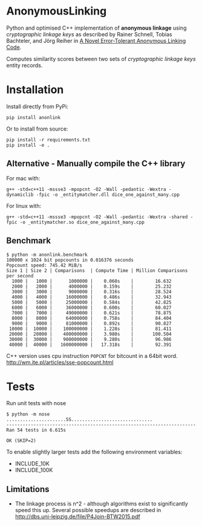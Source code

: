 # AnonymousLinking

Python and optimised C++ implementation of **anonymous linkage** using _cryptographic linkage keys_ as 
described by Rainer Schnell, Tobias Bachteler, and Jörg Reiher in 
[A Novel Error-Tolerant Anonymous Linking Code](http://www.record-linkage.de/-download=wp-grlc-2011-02.pdf).

Computes similarity scores between two sets of _cryptographic linkage keys_ entity records.

# Installation

Install directly from PyPi:

    pip install anonlink

Or to install from source:

    pip install -r requirements.txt
    pip install -e .

## Alternative - Manually compile the C++ library

For mac with:

    g++ -std=c++11 -mssse3 -mpopcnt -O2 -Wall -pedantic -Wextra -dynamiclib -fpic -o _entitymatcher.dll dice_one_against_many.cpp

For linux with:

    g++ -std=c++11 -mssse3 -mpopcnt -O2 -Wall -pedantic -Wextra -shared -fpic -o _entitymatcher.so dice_one_against_many.cpp

## Benchmark

```
$ python -m anonlink.benchmark
100000 x 1024 bit popcounts in 0.016376 seconds
Popcount speed: 745.42 MiB/s
Size 1 | Size 2 | Comparisons  | Compute Time | Million Comparisons per second
  1000 |   1000 |      1000000 |    0.060s    |        16.632
  2000 |   2000 |      4000000 |    0.159s    |        25.232
  3000 |   3000 |      9000000 |    0.316s    |        28.524
  4000 |   4000 |     16000000 |    0.486s    |        32.943
  5000 |   5000 |     25000000 |    0.584s    |        42.825
  6000 |   6000 |     36000000 |    0.600s    |        60.027
  7000 |   7000 |     49000000 |    0.621s    |        78.875
  8000 |   8000 |     64000000 |    0.758s    |        84.404
  9000 |   9000 |     81000000 |    0.892s    |        90.827
 10000 |  10000 |    100000000 |    1.228s    |        81.411
 20000 |  20000 |    400000000 |    3.980s    |       100.504
 30000 |  30000 |    900000000 |    9.280s    |        96.986
 40000 |  40000 |   1600000000 |   17.318s    |        92.391
```

C++ version uses cpu instruction `POPCNT` for bitcount in a 64bit word. 
http://wm.ite.pl/articles/sse-popcount.html


# Tests

Run unit tests with nose

```
$ python -m nose
......................SS..............................
----------------------------------------------------------------------
Ran 54 tests in 6.615s

OK (SKIP=2)
```

To enable slightly larger tests add the following environment variables:

- INCLUDE_10K
- INCLUDE_100K


Limitations
-----------

- The linkage process is n^2 - although algorithms exist to significantly speed this up. Several possible speedups are described in http://dbs.uni-leipzig.de/file/P4Join-BTW2015.pdf
